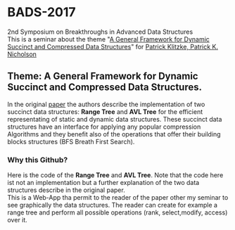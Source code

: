 # BADS-2017
2nd Symposium on Breakthroughs in Advanced Data Structures  
This is a seminar about the theme "[A General Framework for Dynamic Succinct and Compressed Data Structures](http://epubs.siam.org/doi/pdf/10.1137/1.9781611974317.14)"
for [Patrick Klitzke, Patrick K. Nicholson](http://epubs.siam.org/author/Nicholson%2C+Patrick+K)
## Theme: A General Framework for Dynamic Succinct and Compressed Data Structures.

In the original [paper](http://epubs.siam.org/doi/pdf/10.1137/1.9781611974317.14)
the authors describe the implementation of two succinct data structures: **Range Tree** and **AVL Tree** for the efficient 
representating of static and dynamic data structures. These succinct data structures have an interface for applying any 
popular compression Algorithms and they benefit also of the operations that offer their building blocks structures (BFS 
Breath First Search).

### Why this Github?
Here is the code of the **Range Tree** and **AVL Tree**. Note that the code here ist not an implementation but a further explanation 
of the two data structures describe in the original paper.  
This is a Web-App tha permit to the reader of the paper other my seminar to see graphically the data structures. The reader can create
for example a range tree and perform all possible operations (rank, select,modify, access) over it. 
